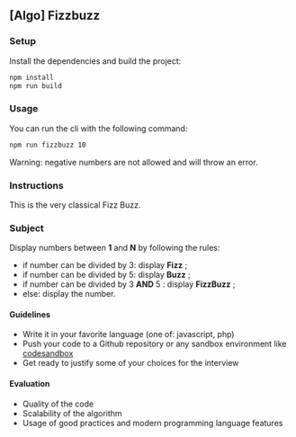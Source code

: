 ## [Algo] Fizzbuzz

### Setup

Install the dependencies and build the project:
```bash
npm install
npm run build
```

### Usage

You can run the cli with the following command:
```bash
npm run fizzbuzz 10
```
Warning: negative numbers are not allowed and will throw an error.

### Instructions

This is the very classical Fizz Buzz.

### Subject

Display numbers between **1** and **N** by following the rules:

- if number can be divided by 3: display **Fizz** ;
- if number can be divided by 5: display **Buzz** ;
- if number can be divided by 3 **AND** 5 : display **FizzBuzz** ;
- else: display the number.

#### Guidelines

- Write it in your favorite language (one of: javascript, php)
- Push your code to a Github repository or any sandbox environment like [codesandbox](https://codesandbox.io)
- Get ready to justify some of your choices for the interview

#### Evaluation

- Quality of the code
- Scalability of the algorithm
- Usage of good practices and modern programming language features
